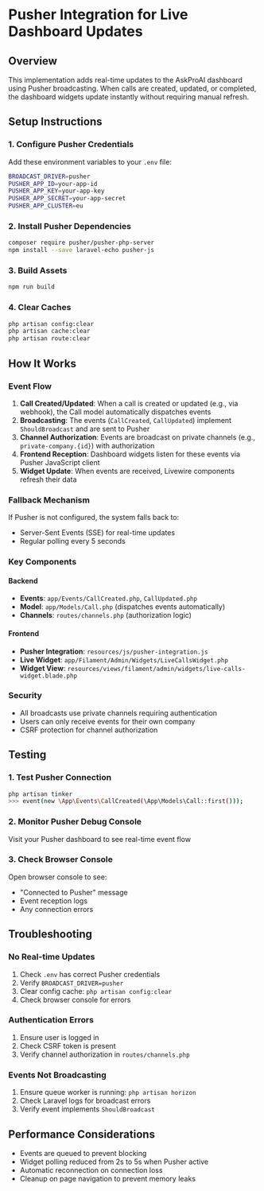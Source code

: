 # Pusher Integration for Live Dashboard Updates

## Overview
This implementation adds real-time updates to the AskProAI dashboard using Pusher broadcasting. When calls are created, updated, or completed, the dashboard widgets update instantly without requiring manual refresh.

## Setup Instructions

### 1. Configure Pusher Credentials
Add these environment variables to your `.env` file:

```bash
BROADCAST_DRIVER=pusher
PUSHER_APP_ID=your-app-id
PUSHER_APP_KEY=your-app-key
PUSHER_APP_SECRET=your-app-secret
PUSHER_APP_CLUSTER=eu
```

### 2. Install Pusher Dependencies
```bash
composer require pusher/pusher-php-server
npm install --save laravel-echo pusher-js
```

### 3. Build Assets
```bash
npm run build
```

### 4. Clear Caches
```bash
php artisan config:clear
php artisan cache:clear
php artisan route:clear
```

## How It Works

### Event Flow
1. **Call Created/Updated**: When a call is created or updated (e.g., via webhook), the Call model automatically dispatches events
2. **Broadcasting**: The events (`CallCreated`, `CallUpdated`) implement `ShouldBroadcast` and are sent to Pusher
3. **Channel Authorization**: Events are broadcast on private channels (e.g., `private-company.{id}`) with authorization
4. **Frontend Reception**: Dashboard widgets listen for these events via Pusher JavaScript client
5. **Widget Update**: When events are received, Livewire components refresh their data

### Fallback Mechanism
If Pusher is not configured, the system falls back to:
- Server-Sent Events (SSE) for real-time updates
- Regular polling every 5 seconds

### Key Components

#### Backend
- **Events**: `app/Events/CallCreated.php`, `CallUpdated.php`
- **Model**: `app/Models/Call.php` (dispatches events automatically)
- **Channels**: `routes/channels.php` (authorization logic)

#### Frontend
- **Pusher Integration**: `resources/js/pusher-integration.js`
- **Live Widget**: `app/Filament/Admin/Widgets/LiveCallsWidget.php`
- **Widget View**: `resources/views/filament/admin/widgets/live-calls-widget.blade.php`

### Security
- All broadcasts use private channels requiring authentication
- Users can only receive events for their own company
- CSRF protection for channel authorization

## Testing

### 1. Test Pusher Connection
```bash
php artisan tinker
>>> event(new \App\Events\CallCreated(\App\Models\Call::first()));
```

### 2. Monitor Pusher Debug Console
Visit your Pusher dashboard to see real-time event flow

### 3. Check Browser Console
Open browser console to see:
- "Connected to Pusher" message
- Event reception logs
- Any connection errors

## Troubleshooting

### No Real-time Updates
1. Check `.env` has correct Pusher credentials
2. Verify `BROADCAST_DRIVER=pusher`
3. Clear config cache: `php artisan config:clear`
4. Check browser console for errors

### Authentication Errors
1. Ensure user is logged in
2. Check CSRF token is present
3. Verify channel authorization in `routes/channels.php`

### Events Not Broadcasting
1. Ensure queue worker is running: `php artisan horizon`
2. Check Laravel logs for broadcast errors
3. Verify event implements `ShouldBroadcast`

## Performance Considerations
- Events are queued to prevent blocking
- Widget polling reduced from 2s to 5s when Pusher active
- Automatic reconnection on connection loss
- Cleanup on page navigation to prevent memory leaks